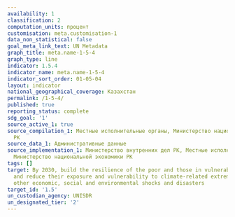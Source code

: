 ```yaml
---
availability: 1
classification: 2
computation_units: процент
customisation: meta.customisation-1
data_non_statistical: false
goal_meta_link_text: UN Metadata
graph_title: meta.name-1-5-4
graph_type: line
indicator: 1.5.4
indicator_name: meta.name-1-5-4
indicator_sort_order: 01-05-04
layout: indicator
national_geographical_coverage: Казахстан
permalink: /1-5-4/
published: true
reporting_status: complete
sdg_goal: '1'
source_active_1: true
source_compilation_1: Местные исполнительные органы, Министерство национальной экономики
  РК
source_data_1: Административные данные
source_implementation_1: Министерство внутренних дел РК, Местные исполнительные органы,
  Министерство национальной экономики РК
tags: []
target: By 2030, build the resilience of the poor and those in vulnerable situations
  and reduce their exposure and vulnerability to climate-related extreme events and
  other economic, social and environmental shocks and disasters
target_id: '1.5'
un_custodian_agency: UNISDR
un_designated_tier: '2'
---
```

